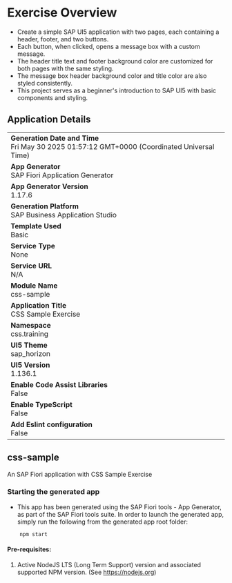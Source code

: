 # Exercise Overview

* Create a simple SAP UI5 application with two pages, each containing a header, footer, and two buttons.
* Each button, when clicked, opens a message box with a custom message.
* The header title text and footer background color are customized for both pages with the same styling.
* The message box header background color and title color are also styled consistently.
* This project serves as a beginner's introduction to SAP UI5 with basic components and styling.


## Application Details
|               |
| ------------- |
|**Generation Date and Time**<br>Fri May 30 2025 01:57:12 GMT+0000 (Coordinated Universal Time)|
|**App Generator**<br>SAP Fiori Application Generator|
|**App Generator Version**<br>1.17.6|
|**Generation Platform**<br>SAP Business Application Studio|
|**Template Used**<br>Basic|
|**Service Type**<br>None|
|**Service URL**<br>N/A|
|**Module Name**<br>css-sample|
|**Application Title**<br>CSS Sample Exercise|
|**Namespace**<br>css.training|
|**UI5 Theme**<br>sap_horizon|
|**UI5 Version**<br>1.136.1|
|**Enable Code Assist Libraries**<br>False|
|**Enable TypeScript**<br>False|
|**Add Eslint configuration**<br>False|

## css-sample

An SAP Fiori application with CSS Sample Exercise

### Starting the generated app

-   This app has been generated using the SAP Fiori tools - App Generator, as part of the SAP Fiori tools suite.  In order to launch the generated app, simply run the following from the generated app root folder:

```
    npm start
```

#### Pre-requisites:

1. Active NodeJS LTS (Long Term Support) version and associated supported NPM version.  (See https://nodejs.org)


